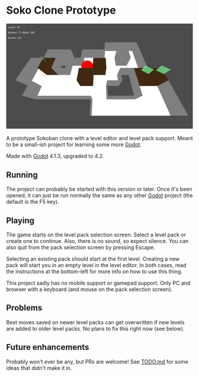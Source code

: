 # Soko Clone Prototype

![Screenshot](screenshot.jpg)

A prototype Sokoban clone with a level editor and level pack support. Meant to be a small-ish project for learning some more [Godot](https://godotengine.org).

Made with [Godot](https://godotengine.org) 4.1.3, upgraded to 4.2.

## Running

The project can probably be started with this version or later. Once it's been opened, it can just be run normally the same as any other [Godot](https://godotengine.org) project (the default is the F5 key).

## Playing

The game starts on the level pack selection screen. Select a level pack or create one to continue. Also, there is no sound, so expect silence. You can also quit from the pack selection screen by pressing Escape.

Selecting an existing pack should start at the first level. Creating a new pack will start you in an empty level in the level editor. In both cases, read the instructions at the bottom-left for more info on how to use this thing.

This project sadly has no mobile support or gamepad support. Only PC and browser with a keyboard (and mouse on the pack selection screen).

## Problems

Best moves saved on newer level packs can get overwritten if new levels are added to older level packs. No plans to fix this right now (see below).

## Future enhancements

Probably won't ever be any, but PRs are welcome! See [TODO.md](TODO.md) for some ideas that didn't make it in.
